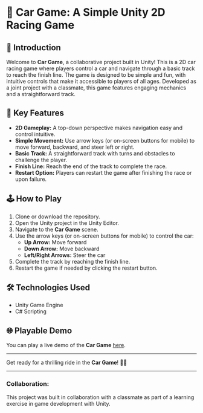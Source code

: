 # 🚗 Car Game: A Simple Unity 2D Racing Game

## 🚀 Introduction
Welcome to **Car Game**, a collaborative project built in Unity! This is a 2D car racing game where players control a car and navigate through a basic track to reach the finish line. The game is designed to be simple and fun, with intuitive controls that make it accessible to players of all ages. Developed as a joint project with a classmate, this game features engaging mechanics and a straightforward track.

## 🌟 Key Features

- **2D Gameplay:** A top-down perspective makes navigation easy and control intuitive.
- **Simple Movement:** Use arrow keys (or on-screen buttons for mobile) to move forward, backward, and steer left or right.
- **Basic Track:** A straightforward track with turns and obstacles to challenge the player.
- **Finish Line:** Reach the end of the track to complete the race.
- **Restart Option:** Players can restart the game after finishing the race or upon failure.

## 🕹️ How to Play

1. Clone or download the repository.
2. Open the Unity project in the Unity Editor.
3. Navigate to the **Car Game** scene.
4. Use the arrow keys (or on-screen buttons for mobile) to control the car:
   - **Up Arrow:** Move forward
   - **Down Arrow:** Move backward
   - **Left/Right Arrows:** Steer the car
5. Complete the track by reaching the finish line.
6. Restart the game if needed by clicking the restart button.

## 🛠️ Technologies Used

- Unity Game Engine
- C# Scripting

## 🌐 Playable Demo
You can play a live demo of the **Car Game** [here](https://play.unity.com/mg/other/webgl-builds-328559).

---

Get ready for a thrilling ride in the **Car Game**! 🚗🏁

---

### Collaboration:
This project was built in collaboration with a classmate as part of a learning exercise in game development with Unity.

